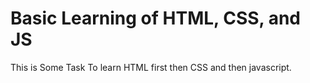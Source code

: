 # Basic Learning of HTML, CSS, and JS

This is Some Task To learn HTML first then CSS and then javascript.
